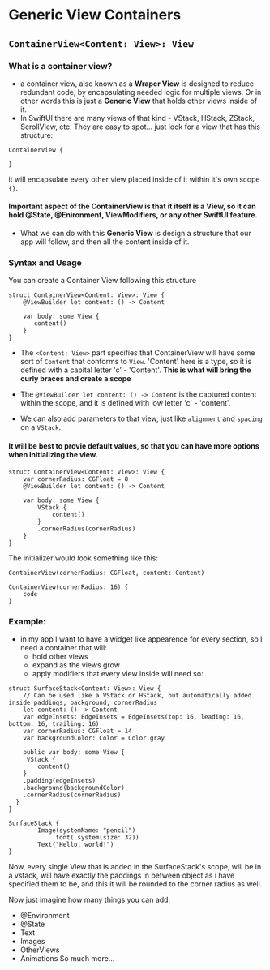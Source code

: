 # Generic View Containers 
## ```ContainerView<Content: View>: View```

### What is a container view?
- a container view, also known as a **Wraper View** is designed to reduce redundant code, by encapsulating needed logic for multiple views. Or in other words this is just a **Generic View** that holds other views inside of it.
- In SwiftUI there are many views of that kind - VStack, HStack, ZStack, ScrollView, etc. They are easy to spot... just look for a view that has this structure:
```
ContainerView {

}
```
it will encapsulate every other view placed inside of it within it's own scope ```{}```.

#### Important aspect of the ContainerView is that it itself is a View, so it can hold @State, @Enironment, ViewModifiers, or any other SwiftUI feature.

- What we can do with this **Generic View** is design a structure that our app will follow, and then all the content inside of it.


### Syntax and Usage
You can create a Container View following this structure

```
struct ContainerView<Content: View>: View {
    @ViewBuilder let content: () -> Content
    
    var body: some View {
       content()
    }
}

```

- The ```<Content: View>``` part specifies that ContainerView will have some sort of ```Content``` that conforms to ```View```. 'Content' here is a type, so it is defined with a capital letter 'c' - 'Content'.
**This is what will bring the curly braces and create a scope**

- The ```@ViewBuilder let content: () -> Content``` is the captured content within the scope, and it is defined with low letter 'c' - 'content'.

- We can also add parameters to that view, just like ```alignment``` and ```spacing``` on a ```VStack```.
#### It will be best to provie default values, so that you can have more options when initializing the view.

```
struct ContainerView<Content: View>: View {
    var cornerRadius: CGFloat = 8
    @ViewBuilder let content: () -> Content
    
    var body: some View {
        VStack {
            content()
        }
        .cornerRadius(cornerRadius)
    }
}

```
The initializer would look something like this:
```
ContainerView(cornerRadius: CGFloat, content: Content)

ContainerView(cornerRadius: 16) {
    code
}
```

  
### Example: 
* in my app I want to have a widget like appearence for every section, so I need a container that will:
    - hold other views
    - expand as the views grow
    - apply modifiers that every view inside will need
so: 

```
struct SurfaceStack<Content: View>: View {
    // Can be used like a VStack or HStack, but automatically added inside paddings, background, cornerRadius
    let content: () -> Content
    var edgeInsets: EdgeInsets = EdgeInsets(top: 16, leading: 16, bottom: 16, trailing: 16)
    var cornerRadius: CGFloat = 14
    var backgroundColor: Color = Color.gray
    
    public var body: some View {
     VStack {
        content()
    }
    .padding(edgeInsets)
    .background(backgroundColor)
    .cornerRadius(cornerRadius)
  }
}

```

```
SurfaceStack {
        Image(systemName: "pencil")
            .font(.system(size: 32))
        Text("Hello, world!")
}
```

Now, every single View that is added in the SurfaceStack's scope, will be in a vstack, will have exactly the paddings in between object as i have specified them to be, and this it will be rounded to the corner radius as well.

Now just imagine how many things you can add:
- @Environment
- @State
- Text
- Images
- OtherViews
- Animations
So much more...













